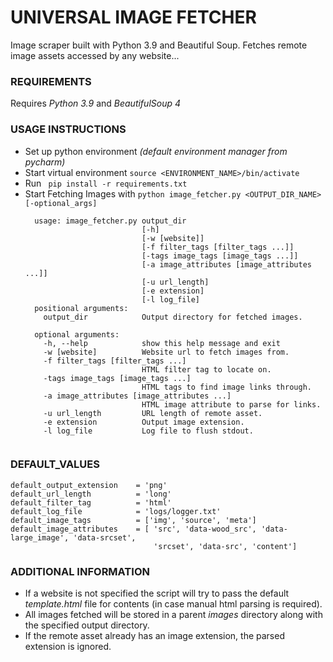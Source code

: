 # UNIVERSAL IMAGE FETCHER #

Image scraper built with Python 3.9 and Beautiful Soup. Fetches remote image assets accessed by any website...
 
### REQUIREMENTS ###
Requires _Python 3.9_ and _BeautifulSoup 4_

### USAGE INSTRUCTIONS ###
* Set up python environment _(default environment manager from pycharm)_
* Start virtual environment ``` source <ENVIRONMENT_NAME>/bin/activate ```  
* Run ``` pip install -r requirements.txt```
* Start Fetching Images with ```python image_fetcher.py <OUTPUT_DIR_NAME> [-optional_args]```
  ```
    usage: image_fetcher.py output_dir
                            [-h] 
                            [-w [website]] 
                            [-f filter_tags [filter_tags ...]] 
                            [-tags image_tags [image_tags ...]] 
                            [-a image_attributes [image_attributes ...]] 
                            [-u url_length] 
                            [-e extension]
                            [-l log_file]
    positional arguments:
      output_dir            Output directory for fetched images.

    optional arguments:
      -h, --help            show this help message and exit
      -w [website]          Website url to fetch images from.
      -f filter_tags [filter_tags ...]
                            HTML filter tag to locate on.
      -tags image_tags [image_tags ...]
                            HTML tags to find image links through.
      -a image_attributes [image_attributes ...]
                            HTML image attribute to parse for links.
      -u url_length         URL length of remote asset.
      -e extension          Output image extension.
      -l log_file           Log file to flush stdout.
    
  ```
### DEFAULT_VALUES ###
    default_output_extension    = 'png'    
    default_url_length          = 'long'
    default_filter_tag          = 'html'
    default_log_file            = 'logs/logger.txt'
    default_image_tags          = ['img', 'source', 'meta']
    default_image_attributes    = [ 'src', 'data-wood_src', 'data-large_image', 'data-srcset', 
                                    'srcset', 'data-src', 'content']
  
### ADDITIONAL INFORMATION ###
 - If a website is not specified the script will try to pass the default _template.html_ file for contents (in case manual html parsing is required).
 - All images fetched will be stored in a parent _images_ directory along with the specified output directory.
 - If the remote asset already has an image extension, the parsed extension is ignored.